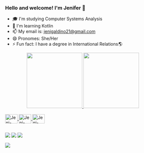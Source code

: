 ### Hello and welcome! I'm Jenifer 👾


- 🎓 I'm studying Computer Systems Analysis
- 🌱 I'm learning Kotlin
- 📫 My email is: jenigaldino21@gmail.com 
- 😄 Pronomes: She/Her
- ⚡ Fun fact: I have a degree in International Relations🌎 


<div align="center">
  <a href="https://github.com/JeniGaldino">
  <img height="180em" src="https://github-readme-stats.vercel.app/api?username=JeniGaldino&show_icons=true&theme=dracula&include_all_commits=true&count_private=true"/>
  <img height="180em" src="https://github-readme-stats.vercel.app/api/top-langs/?username=JeniGaldino&layout=compact&langs_count=7&theme=dracula"/>
</div>
 <div style="display: inline_block"><br>
   
<img align="center" alt="Jeni-Csharp" height="30" width="40" src="https://cdn.jsdelivr.net/gh/devicons/devicon/icons/androidstudio/androidstudio-original.svg" />
<img align="center" alt="Jeni-Csharp" height="30" width="40" src="https://cdn.jsdelivr.net/gh/devicons/devicon/icons/intellij/intellij-original.svg" />
<img align="center" alt="Jeni-Csharp" height="30" width="40" src="https://cdn.jsdelivr.net/gh/devicons/devicon/icons/kotlin/kotlin-original.svg" />
</div>
  
  ##
  
  <div> 
 
  <a href="https://instagram.com/_jenigaldino" target="_blank"><img src="https://img.shields.io/badge/-Instagram-%23E4405F?style=for-the-badge&logo=instagram&logoColor=white" target="_blank"></a>
  <a href = "mailto:jenigaldino21@gmail.com"><img src="https://img.shields.io/badge/-Gmail-%23333?style=for-the-badge&logo=gmail&logoColor=white" target="_blank"></a>
  <a href="https://www.linkedin.com/in/jenifer-galdino" target="_blank"><img src="https://img.shields.io/badge/-LinkedIn-%230077B5?style=for-the-badge&logo=linkedin&logoColor=white" target="_blank"></a> 
 


<img src="https://i.picasion.com/pic92/0c5fe5a8548e0f88a20e48777fb25cc0.gif"/>
</div>
 
